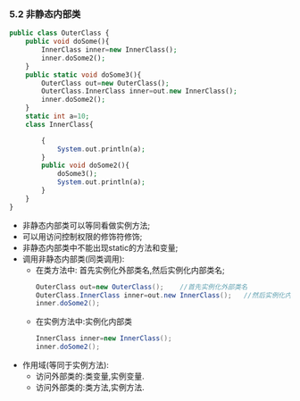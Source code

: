 ### 5.2 非静态内部类

```php
public class OuterClass {
    public void doSome(){
        InnerClass inner=new InnerClass();
        inner.doSome2();
    }
    public static void doSome3(){
        OuterClass out=new OuterClass();
        OuterClass.InnerClass inner=out.new InnerClass();
        inner.doSome2();
    }
    static int a=10;
    class InnerClass{

        {
            System.out.println(a);
        }
        public void doSome2(){
            doSome3();
            System.out.println(a);
        }
    }
}
```
- 非静态内部类可以等同看做实例方法;
- 可以用访问控制权限的修饰符修饰;
- 非静态内部类中不能出现static的方法和变量;
- 调用非静态内部类(同类调用):
    - 在类方法中: 首先实例化外部类名,然后实例化内部类名;
        ```Java
        OuterClass out=new OuterClass();    //首先实例化外部类名
        OuterClass.InnerClass inner=out.new InnerClass();   //然后实例化内部类名
        inner.doSome2();
        ```
    - 在实例方法中:实例化内部类
        ```Java
        InnerClass inner=new InnerClass();
        inner.doSome2();
        ```
- 作用域(等同于实例方法):
    * 访问外部类的:类变量,实例变量.
    * 访问外部类的:类方法,实例方法.
